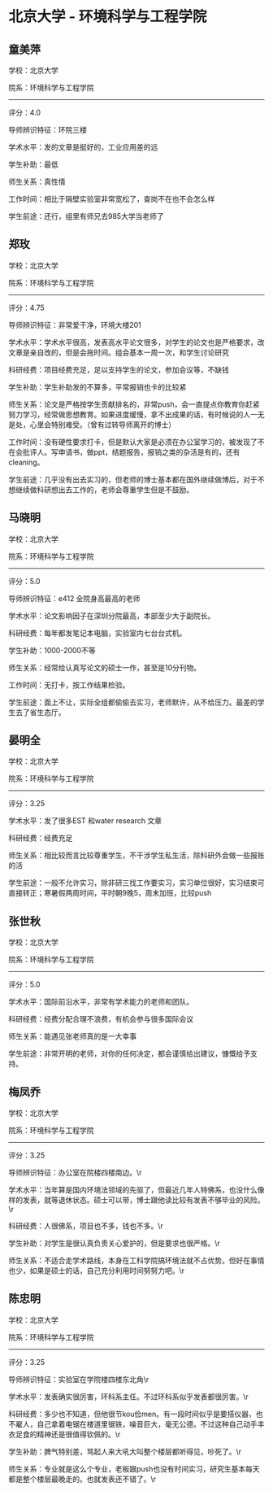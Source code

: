 # 北京大学 - 环境科学与工程学院

## 童美萍

学校：北京大学

院系：环境科学与工程学院

* * *

评分：4.0

导师辨识特征：环院三楼

学术水平：发的文章是挺好的，工业应用差的远

学生补助：最低

师生关系：真性情

工作时间：相比于隔壁实验室非常宽松了，查岗不在也不会怎么样

学生前途：还行，组里有师兄去985大学当老师了

## 郑玫

学校：北京大学

院系：环境科学与工程学院

* * *

评分：4.75

导师辨识特征：非常爱干净，环境大楼201

学术水平：学术水平很高，发表高水平论文很多，对学生的论文也是严格要求，改文章是亲自改的，但是会拖时间。组会基本一周一次，和学生讨论研究

科研经费：项目经费充足，足以支持学生的论文，参加会议等，不缺钱

学生补助：学生补助发的不算多，平常报销也卡的比较紧

师生关系：论文是严格按学生贡献排名的，非常push，会一直提点你教育你赶紧努力学习，经常做思想教育。如果进度缓慢，拿不出成果的话，有时候说的人一无是处，心里会特别难受。（曾有过转导师离开的博士）

工作时间：没有硬性要求打卡，但是默认大家是必须在办公室学习的，被发现了不在会批评人。写申请书，做ppt，结题报告，报销之类的杂活是有的，还有cleaning。

学生前途：几乎没有出去实习的，但老师的博士基本都在国外继续做博后，对于不想继续做科研想出去工作的，老师会尊重学生但是不鼓励。

## 马晓明

学校：北京大学

院系：环境科学与工程学院

* * *

评分：5.0

导师辨识特征：e412
全院身高最高的老师

学术水平：论文影响因子在深圳分院最高，本部至少大于副院长。

科研经费：每年都发笔记本电脑，实验室内七台台式机。

学生补助：1000-2000不等

师生关系：经常给认真写论文的硕士一作，甚至是10分刊物。

工作时间：无打卡，按工作结果检验。

学生前途：面上不让，实际全组都偷偷去实习，老师默许，从不给压力。最差的学生去了省生态厅。

## 晏明全

学校：北京大学

院系：环境科学与工程学院

* * *

评分：3.25

学术水平：发了很多EST 和water research 文章

科研经费：经费充足

师生关系：相比较而言比较尊重学生，不干涉学生私生活，除科研外会做一些报账的活

学生前途：一般不允许实习，除非研三找工作要实习，实习单位很好，实习结束可直接转正；寒暑假两周时间，平时朝9晚5，周末加班，比较push

## 张世秋

学校：北京大学

院系：环境科学与工程学院

* * *

评分：5.0

学术水平：国际前沿水平，非常有学术能力的老师和团队。

科研经费：经费分配合理不浪费，有机会参与很多国际会议

师生关系：能遇见张老师真的是一大幸事

学生前途：非常开明的老师，对你的任何决定，都会谨慎给出建议，慷慨给予支持。

## 梅凤乔

学校：北京大学

院系：环境科学与工程学院

* * *

评分：3.25

导师辨识特征：办公室在院楼四楼南边。\r

学术水平：当年算是国内环境法领域的先驱了，但最近几年人特佛系，也没什么像样的发表，就等退休状态。硕士可以带，博士跟他读比较有发表不够毕业的风险。\r

科研经费：人很佛系，项目也不多，钱也不多。\r

学生补助：对学生是很认真负责关心爱护的，但是要求也很严格。\r

师生关系：不适合走学术路线，本身在工科学院搞环境法就不占优势。但好在事情也少，如果是硕士的话，自己充分利用时间努努力吧。\r

## 陈忠明

学校：北京大学

院系：环境科学与工程学院

* * *

评分：3.25

导师辨识特征：实验室在学院楼四楼东北角\r

学术水平：发表确实很厉害，环科系主任。不过环科系似乎发表都很厉害。\r

科研经费：多少也不知道，但他很节kou俭men。有一段时间似乎是要搭仪器，也不雇人，自己拿着电锯在楼道里锯铁，噪音巨大，毫无公德。不过这种自己动手丰衣足食的精神还是很值得钦佩的。\r

学生补助：脾气特别差，骂起人来大吼大叫整个楼层都听得见，吵死了。\r

师生关系：专业就是这么个专业，老板跟push也没有时间实习，研究生基本每天都是整个楼层最晚走的。也就发表还不错了。\r